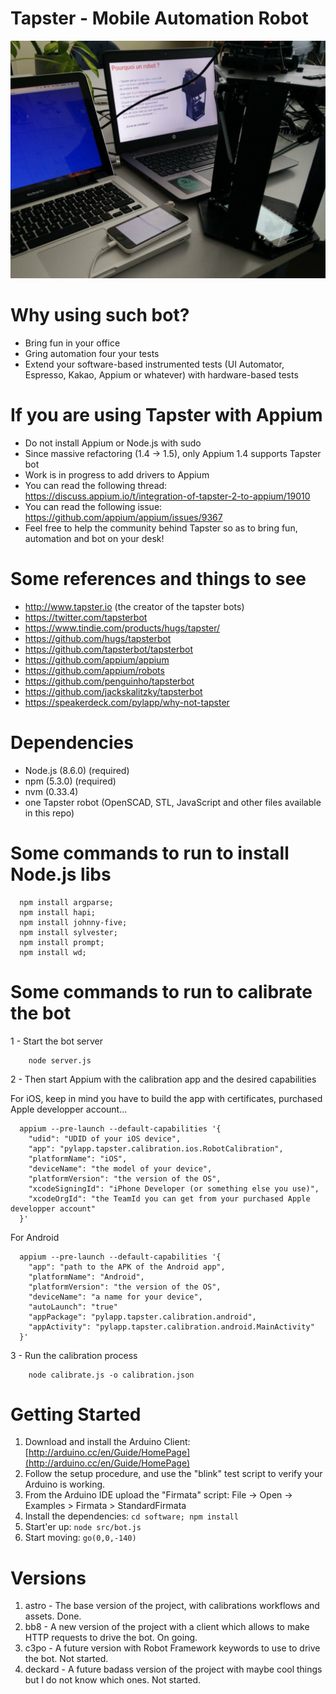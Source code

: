 # Tapster - Mobile Automation Robot

![A Taspter2 bot](desktop.jpeg)

# Why using such bot?
- Bring fun in your office
- Gring automation four your tests
- Extend your software-based instrumented tests (UI Automator, Espresso, Kakao, Appium or whatever) with hardware-based tests

# If you are using Tapster with Appium
- Do not install Appium or Node.js with sudo
- Since massive refactoring (1.4 -> 1.5), only Appium 1.4 supports Tapster bot
- Work is in progress to add drivers to Appium
- You can read the following thread: https://discuss.appium.io/t/integration-of-tapster-2-to-appium/19010
- You can read the following issue: https://github.com/appium/appium/issues/9367
- Feel free to help the community behind Tapster so as to bring fun, automation and bot on your desk!

# Some references and things to see
- http://www.tapster.io (the creator of the tapster bots)
- https://twitter.com/tapsterbot
- https://www.tindie.com/products/hugs/tapster/
- https://github.com/hugs/tapsterbot
- https://github.com/tapsterbot/tapsterbot
- https://github.com/appium/appium
- https://github.com/appium/robots
- https://github.com/penguinho/tapsterbot
- https://github.com/jackskalitzky/tapsterbot
- https://speakerdeck.com/pylapp/why-not-tapster

# Dependencies
- Node.js (8.6.0) (required)
- npm (5.3.0) (required)
- nvm (0.33.4)
- one Tapster robot (OpenSCAD, STL, JavaScript and other files available in this repo)

# Some commands to run to install Node.js libs
```shell
  npm install argparse;
  npm install hapi;
  npm install johnny-five;
  npm install sylvester;
  npm install prompt;
  npm install wd;
```

# Some commands to run to calibrate the bot
1 - Start the bot server
```shell
	node server.js
```

2 - Then start Appium with the calibration app and the desired capabilities

For iOS, keep in mind you have to build the app with certificates, purchased Apple developper account...
```shell
  appium --pre-launch --default-capabilities '{
    "udid": "UDID of your iOS device",
    "app": "pylapp.tapster.calibration.ios.RobotCalibration",
    "platformName": "iOS",
    "deviceName": "the model of your device",
    "platformVersion": "the version of the OS",
    "xcodeSigningId": "iPhone Developer (or something else you use)",
    "xcodeOrgId": "the TeamId you can get from your purchased Apple developper account"
  }'
```

For Android
```shell
  appium --pre-launch --default-capabilities '{
    "app": "path to the APK of the Android app",
    "platformName": "Android",
    "platformVersion": "the version of the OS",
    "deviceName": "a name for your device",
    "autoLaunch": "true"
    "appPackage": "pylapp.tapster.calibration.android",
    "appActivity": "pylapp.tapster.calibration.android.MainActivity"
  }'
```

3 - Run the calibration process
```shell
	node calibrate.js -o calibration.json
```

# Getting Started
1. Download and install the Arduino Client: [http://arduino.cc/en/Guide/HomePage](http://arduino.cc/en/Guide/HomePage)
2. Follow the setup procedure, and use the "blink" test script to verify your Arduino is working.
3. From the Arduino IDE upload the "Firmata" script: File -> Open -> Examples > Firmata > StandardFirmata
4. Install the dependencies: `cd software; npm install`
5. Start'er up: `node src/bot.js`
6. Start moving: `go(0,0,-140)`


# Versions
1. astro - The base version of the project, with calibrations workflows and assets. Done.
2. bb8 - A new version of the project with a client which allows to make HTTP requests to drive the bot. On going.
3. c3po - A future version with Robot Framework keywords to use to drive the bot. Not started.
4. deckard - A future badass version of the project with maybe cool things but I do not know which ones. Not started.
